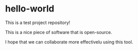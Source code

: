 # hello-world
This is a test project repository!

This is a nice piece of software that is open-source.

I hope that we can collaborate more effectivelu using this tool.
